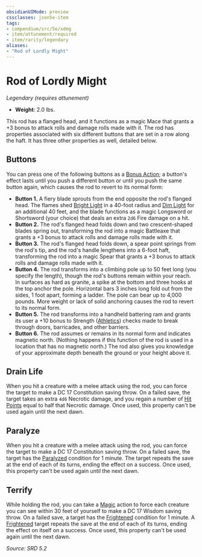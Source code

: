 ```yaml
---
obsidianUIMode: preview
cssclasses: json5e-item
tags:
- compendium/src/5e/xdmg
- item/attunement/required
- item/rarity/legendary
aliases: 
- "Rod of Lordly Might"
---
```

# Rod of Lordly Might
*Legendary (requires attunement)*  

- **Weight**: 2.0 lbs.

This rod has a flanged head, and it functions as a magic Mace that grants a +3 bonus to attack rolls and damage rolls made with it. The rod has properties associated with six different buttons that are set in a row along the haft. It has three other properties as well, detailed below.

## Buttons

You can press one of the following buttons as a [Bonus Action](rules/variant-rules/bonus-action-xphb.md); a button's effect lasts until you push a different button or until you push the same button again, which causes the rod to revert to its normal form:

- **Button 1.** A fiery blade sprouts from the end opposite the rod's flanged head. The flames shed [Bright Light](rules/variant-rules/bright-light-xphb.md) in a 40-foot radius and [Dim Light](rules/variant-rules/dim-light-xphb.md) for an additional 40 feet, and the blade functions as a magic Longsword or Shortsword (your choice) that deals an extra `2d6` Fire damage on a hit.  
- **Button 2.** The rod's flanged head folds down and two crescent-shaped blades spring out, transforming the rod into a magic Battleaxe that grants a +3 bonus to attack rolls and damage rolls made with it.  
- **Button 3.** The rod's flanged head folds down, a spear point springs from the rod's tip, and the rod's handle lengthens into a 6-foot haft, transforming the rod into a magic Spear that grants a +3 bonus to attack rolls and damage rolls made with it.  
- **Button 4.** The rod transforms into a climbing pole up to 50 feet long (you specify the length), though the rod's buttons remain within your reach. In surfaces as hard as granite, a spike at the bottom and three hooks at the top anchor the pole. Horizontal bars 3 inches long fold out from the sides, 1 foot apart, forming a ladder. The pole can bear up to 4,000 pounds. More weight or lack of solid anchoring causes the rod to revert to its normal form.  
- **Button 5.** The rod transforms into a handheld battering ram and grants its user a +10 bonus to Strength ([Athletics](rules/skills.md#Athletics)) checks made to break through doors, barricades, and other barriers.  
- **Button 6.** The rod assumes or remains in its normal form and indicates magnetic north. (Nothing happens if this function of the rod is used in a location that has no magnetic north.) The rod also gives you knowledge of your approximate depth beneath the ground or your height above it.  

## Drain Life

When you hit a creature with a melee attack using the rod, you can force the target to make a DC 17 Constitution saving throw. On a failed save, the target takes an extra `4d6` Necrotic damage, and you regain a number of [Hit Points](rules/variant-rules/hit-points-xphb.md) equal to half that Necrotic damage. Once used, this property can't be used again until the next dawn.

## Paralyze

When you hit a creature with a melee attack using the rod, you can force the target to make a DC 17 Constitution saving throw. On a failed save, the target has the [Paralyzed](rules/conditions.md#Paralyzed) condition for 1 minute. The target repeats the save at the end of each of its turns, ending the effect on a success. Once used, this property can't be used again until the next dawn.

## Terrify

While holding the rod, you can take a [Magic](rules/actions.md#Magic) action to force each creature you can see within 30 feet of yourself to make a DC 17 Wisdom saving throw. On a failed save, a target has the [Frightened](rules/conditions.md#Frightened) condition for 1 minute. A [Frightened](rules/conditions.md#Frightened) target repeats the save at the end of each of its turns, ending the effect on itself on a success. Once used, this property can't be used again until the next dawn.

*Source: SRD 5.2*